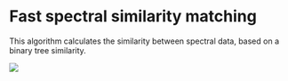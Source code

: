 # Fast spectral similarity matching

This algorithm calculates the similarity between spectral data, based on a binary tree similarity.


![](~/pseudAlgo.png)
